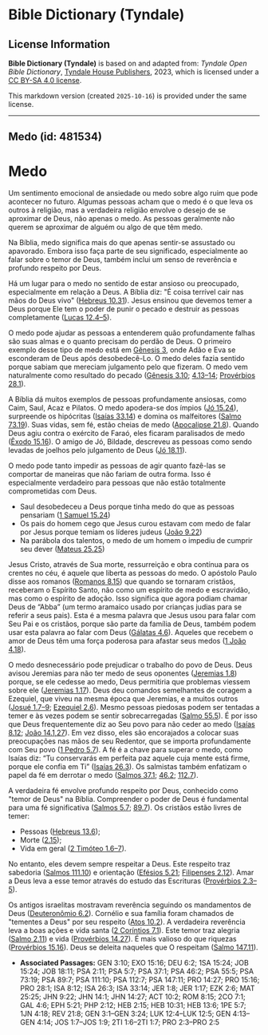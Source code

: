 # Bible Dictionary (Tyndale)

## License Information

**Bible Dictionary (Tyndale)** is based on and adapted from: _Tyndale Open Bible Dictionary_, [Tyndale House Publishers](https://tyndaleopenresources.com/), 2023, which is licensed under a [CC BY-SA 4.0 license](https://creativecommons.org/licenses/by-sa/4.0/legalcode.en).

This markdown version (created `2025-10-16`) is provided under the same license.



--------------------------------

## Medo (id: 481534)

Medo
====

Um sentimento emocional de ansiedade ou medo sobre algo ruim que pode acontecer no futuro. Algumas pessoas acham que o medo é o que leva os outros à religião, mas a verdadeira religião envolve o desejo de se aproximar de Deus, não apenas o medo. As pessoas geralmente não querem se aproximar de alguém ou algo de que têm medo.

Na Bíblia, medo significa mais do que apenas sentir\-se assustado ou apavorado. Embora isso faça parte de seu significado, especialmente ao falar sobre o temor de Deus, também inclui um senso de reverência e profundo respeito por Deus.

Há um lugar para o medo no sentido de estar ansioso ou preocupado, especialmente em relação a Deus. A Bíblia diz: "É coisa terrível cair nas mãos do Deus vivo" ([Hebreus 10\.31](https://ref.ly/Heb10:31)). Jesus ensinou que devemos temer a Deus porque Ele tem o poder de punir o pecado e destruir as pessoas completamente ([Lucas 12\.4–5](https://ref.ly/Luke12:4-Luke12:5)).

O medo pode ajudar as pessoas a entenderem quão profundamente falhas são suas almas e o quanto precisam do perdão de Deus. O primeiro exemplo desse tipo de medo está em [Gênesis 3](https://ref.ly/Gen3:1-Gen3:24), onde Adão e Eva se esconderam de Deus após desobedecê\-Lo. O medo deles fazia sentido porque sabiam que mereciam julgamento pelo que fizeram. O medo vem naturalmente como resultado do pecado ([Gênesis 3\.10](https://ref.ly/Gen3:10); [4\.13–14](https://ref.ly/Gen4:13-Gen4:14); [Provérbios 28\.1](https://ref.ly/Prov28:1)).

A Bíblia dá muitos exemplos de pessoas profundamente ansiosas, como Caim, Saul, Acaz e Pilatos. O medo apodera\-se dos ímpios ([Jó 15\.24](https://ref.ly/Job15:24)), surpreende os hipócritas ([Isaías 33\.14](https://ref.ly/Isa33:14)) e domina os malfeitores ([Salmo 73\.19](https://ref.ly/Ps73:19)). Suas vidas, sem fé, estão cheias de medo ([Apocalipse 21\.8](https://ref.ly/Rev21:8)). Quando Deus agiu contra o exército de Faraó, eles ficaram paralisados de medo ([Êxodo 15\.16](https://ref.ly/Exod15:16)). O amigo de Jó, Bildade, descreveu as pessoas como sendo levadas de joelhos pelo julgamento de Deus ([Jó 18\.11](https://ref.ly/Job18:11)).

O medo pode tanto impedir as pessoas de agir quanto fazê\-las se comportar de maneiras que não fariam de outra forma. Isso é especialmente verdadeiro para pessoas que não estão totalmente comprometidas com Deus.

* Saul desobedeceu a Deus porque tinha medo do que as pessoas pensariam ([1 Samuel 15\.24](https://ref.ly/1Sam15:24))
* Os pais do homem cego que Jesus curou estavam com medo de falar por Jesus porque temiam os líderes judeus ([João 9\.22](https://ref.ly/John9:22))
* Na parábola dos talentos, o medo de um homem o impediu de cumprir seu dever ([Mateus 25\.25](https://ref.ly/Matt25:25))

Jesus Cristo, através de Sua morte, ressurreição e obra contínua para os crentes no céu, é aquele que liberta as pessoas do medo. O apóstolo Paulo disse aos romanos ([Romanos 8\.15](https://ref.ly/Rom8:15)) que quando se tornaram cristãos, receberam o Espírito Santo, não como um espírito de medo e escravidão, mas como o espírito de adoção. Isso significa que agora podiam chamar Deus de “Abba” (um termo aramaico usado por crianças judias para se referir a seus pais). Esta é a mesma palavra que Jesus usou para falar com Seu Pai e os cristãos, porque são parte da família de Deus, também podem usar esta palavra ao falar com Deus ([Gálatas 4\.6](https://ref.ly/Gal4:6)). Aqueles que recebem o amor de Deus têm uma força poderosa para afastar seus medos ([1 João 4\.18](https://ref.ly/1John4:18)).

O medo desnecessário pode prejudicar o trabalho do povo de Deus. Deus avisou Jeremias para não ter medo de seus oponentes ([Jeremias 1\.8](https://ref.ly/Jer1:8)) porque, se ele cedesse ao medo, Deus permitiria que problemas viessem sobre ele ([Jeremias 1\.17](https://ref.ly/Jer1:17)). Deus deu comandos semelhantes de coragem a Ezequiel, que viveu na mesma época que Jeremias, e a muitos outros ([Josué 1\.7–9](https://ref.ly/Josh1:7-Josh1:9); [Ezequiel 2\.6](https://ref.ly/Ezek2:6)). Mesmo pessoas piedosas podem ser tentadas a temer e às vezes podem se sentir sobrecarregadas ([Salmo 55\.5](https://ref.ly/Ps55:5)). É por isso que Deus frequentemente diz ao Seu povo para não ceder ao medo ([Isaías 8\.12](https://ref.ly/Isa8:12); [João 14\.1,27](https://ref.ly/John14:1)). Em vez disso, eles são encorajados a colocar suas preocupações nas mãos de seu Redentor, que se importa profundamente com Seu povo ([1 Pedro 5\.7](https://ref.ly/1Pet5:7)). A fé é a chave para superar o medo, como Isaías diz: “Tu conservarás em perfeita paz aquele cuja mente está firme, porque ele confia em Ti” ([Isaías 26\.3](https://ref.ly/Isa26:3)). Os salmistas também enfatizam o papel da fé em derrotar o medo ([Salmos 37\.1](https://ref.ly/Ps37:1); [46\.2](https://ref.ly/Ps46:2); [112\.7](https://ref.ly/Ps112:7)).

A verdadeira fé envolve profundo respeito por Deus, conhecido como "temor de Deus" na Bíblia. Compreender o poder de Deus é fundamental para uma fé significativa ([Salmos 5\.7](https://ref.ly/Ps5:7); [89\.7](https://ref.ly/Ps89:7)). Os cristãos estão livres de temer:

* Pessoas ([Hebreus 13\.6](https://ref.ly/Heb13:6));
* Morte ([2\.15](https://ref.ly/Heb2:15));
* Vida em geral ([2 Timóteo 1\.6–7](https://ref.ly/2Tim1:6-2Tim1:7)).

No entanto, eles devem sempre respeitar a Deus. Este respeito traz sabedoria ([Salmos 111\.10](https://ref.ly/Ps111:10)) e orientação ([Efésios 5\.21](https://ref.ly/Eph5:21); [Filipenses 2\.12](https://ref.ly/Phil2:12)). Amar a Deus leva a esse temor através do estudo das Escrituras ([Provérbios 2\.3–5](https://ref.ly/Prov2:3-Prov2:5)).

Os antigos israelitas mostravam reverência seguindo os mandamentos de Deus ([Deuteronômio 6\.2](https://ref.ly/Deut6:2)). Cornélio e sua família foram chamados de "tementes a Deus" por seu respeito ([Atos 10\.2](https://ref.ly/Acts10:2)). A verdadeira reverência leva a boas ações e vida santa ([2 Coríntios 7\.1](https://ref.ly/2Cor7:1)). Este temor traz alegria ([Salmo 2\.11](https://ref.ly/Ps2:11)) e vida ([Provérbios 14\.27](https://ref.ly/Prov14:27)). É mais valioso do que riquezas ([Provérbios 15\.16](https://ref.ly/Prov15:16)). Deus se deleita naqueles que O respeitam ([Salmo 147\.11](https://ref.ly/Ps147:11)).

* **Associated Passages:** GEN 3:10; EXO 15:16; DEU 6:2; 1SA 15:24; JOB 15:24; JOB 18:11; PSA 2:11; PSA 5:7; PSA 37:1; PSA 46:2; PSA 55:5; PSA 73:19; PSA 89:7; PSA 111:10; PSA 112:7; PSA 147:11; PRO 14:27; PRO 15:16; PRO 28:1; ISA 8:12; ISA 26:3; ISA 33:14; JER 1:8; JER 1:17; EZK 2:6; MAT 25:25; JHN 9:22; JHN 14:1; JHN 14:27; ACT 10:2; ROM 8:15; 2CO 7:1; GAL 4:6; EPH 5:21; PHP 2:12; HEB 2:15; HEB 10:31; HEB 13:6; 1PE 5:7; 1JN 4:18; REV 21:8; GEN 3:1–GEN 3:24; LUK 12:4–LUK 12:5; GEN 4:13–GEN 4:14; JOS 1:7–JOS 1:9; 2TI 1:6–2TI 1:7; PRO 2:3–PRO 2:5

